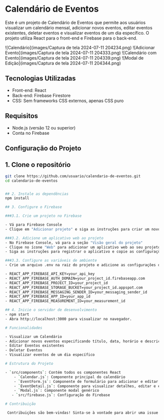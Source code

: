 # Calendário de Eventos

Este é um projeto de Calendário de Eventos que permite aos usuários visualizar um calendário mensal, adicionar novos eventos, editar eventos existentes, deletar eventos e visualizar eventos de um dia específico. O projeto utiliza React para o front-end e Firebase para o back-end.

![Calendário](images/Captura de tela 2024-07-11 204234.png)
![Adicionar Evento](images/Captura de tela 2024-07-11 204333.png)
![Calendário com Evento](images/Captura de tela 2024-07-11 204339.png)
![Modal de Edição](images/Captura de tela 2024-07-11 204344.png)


## Tecnologias Utilizadas

- Front-end: React
- Back-end: Firebase Firestore
- CSS: Sem frameworks CSS externos, apenas CSS puro

## Requisitos

- Node.js (versão 12 ou superior)
- Conta no Firebase

## Configuração do Projeto

## 1. Clone o repositório

```bash
git clone https://github.com/usuario/calendario-de-eventos.git
cd calendario-de-eventos


## 2. Instale as dependências
npm install

## 3. Configure o Firebase

###3.1. Crie um projeto no Firebase

- Vá para Firebase Console
- Clique em "Adicionar projeto" e siga as instruções para criar um novo projeto

###3.2. Adicione um aplicativo web ao projeto
- No Firebase Console, vá para a seção "Visão geral do projeto"
- Clique no ícone "Web" para adicionar um aplicativo web ao seu projeto
- Siga as instruções para registrar o aplicativo e copie as configurações do Firebase (variáveis de configuração)

###3.3. Configure as variáveis de ambiente
- Crie um arquivo .env na raiz do projeto e adicione as configurações do Firebase:

- REACT_APP_FIREBASE_API_KEY=your_api_key
- REACT_APP_FIREBASE_AUTH_DOMAIN=your_project_id.firebaseapp.com
- REACT_APP_FIREBASE_PROJECT_ID=your_project_id
- REACT_APP_FIREBASE_STORAGE_BUCKET=your_project_id.appspot.com
- REACT_APP_FIREBASE_MESSAGING_SENDER_ID=your_messaging_sender_id
- REACT_APP_FIREBASE_APP_ID=your_app_id
- REACT_APP_FIREBASE_MEASUREMENT_ID=your_measurement_id

## 4. Inicie o servidor de desenvolvimento
- npm start
- Abra http://localhost:3000 para visualizar no navegador.

# Funcionalidades

- Visualizar um Calendário
- Adicionar novos eventos especificando título, data, horário e descrição
- Editar Eventos existentes
- Deletar Eventos
- Visualizar eventos de um dia específico

# Estrutura do Projeto

- `src/components`: Contém todos os componentes React
    - `Calendar.js`: Componente principal do calendário
    - `EventForm.js`: Componente de formulário para adicionar e editar eventos
    - `EventDetail.js`: Componente para visualizar detalhes, editar e excluir eventos
    - `Modal.js`: Componente modal genérico
   - `src/firebase.js`: Configuração do Firebase

# Contribuição

 Contribuições são bem-vindas! Sinta-se à vontade para abrir uma issue ou enviar um pull request.

